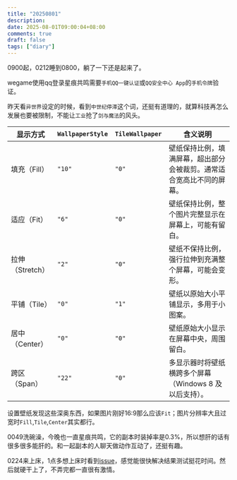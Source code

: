 ```yaml
---
title: "20250801"
description: 
date: 2025-08-01T09:00:04+08:00
comments: true
draft: false
tags: ["diary"]
---
```

0900起，0212睡到0800，躺了一下还是起来了。

wegame使用qq登录星痕共鸣需要`手机QQ一键认证`或`QQ安全中心 App`的`手机令牌`验证。

昨天看`异世界`设定的时候，看到`中世纪停滞`这个词，还挺有道理的，就算科技再怎么发展也要被限制，不能让`工业`抢了`剑与魔法`的风头。

| 显示方式        | `WallpaperStyle` | `TileWallpaper` | 含义说明                               |
| ----------- | ---------------- | --------------- | ---------------------------------- |
| 填充（Fill）    | `"10"`           | `"0"`           | 壁纸保持比例，填满屏幕，超出部分会被裁剪。通常适合宽高比不同的屏幕。 |
| 适应（Fit）     | `"6"`            | `"0"`           | 壁纸保持比例，整个图片完整显示在屏幕上，可能有留白。         |
| 拉伸（Stretch） | `"2"`            | `"0"`           | 壁纸不保持比例，强行拉伸到充满整个屏幕，可能会变形。         |
| 平铺（Tile）    | `"0"`            | `"1"`           | 壁纸以原始大小平铺显示，多用于小图案。                |
| 居中（Center）  | `"0"`            | `"0"`           | 壁纸原始大小显示在屏幕中央，周围留白。                |
| 跨区（Span）    | `"22"`           | `"0"`           | 多显示器时将壁纸横跨多个屏幕（Windows 8 及以后支持）。   |

设置壁纸发现这些深奥东西，如果图片刚好16:9那么应该`Fit`；图片分辨率大且过宽时`Fill`,`Tile`,`Center`其实都行。

0049洗碗澡，今晚也一直星痕共鸣，它的副本时装掉率是0.3%，所以想肝的话有很多很多能肝的。和一起副本的人聊天做动作互动了，还挺有趣。

0224来上床，1点多想上床时看到[issue](https://github.com/xxfttkx/auto_fish/issues/2)，感觉能很快解决结果测试挺花时间。然后就硬干上了，不弄完都一直很有激情。
